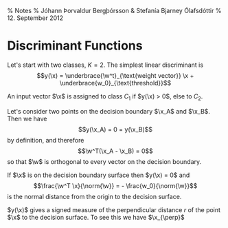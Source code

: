 % Notes
% Jóhann Þorvaldur Bergþórsson & Stefanía Bjarney Ólafsdóttir
% 12. September 2012

# Discriminant Functions

Let's start with two classes, $K=2$. The simplest linear discriminant is
$$y(\x) = \underbrace{\w^t}_{\text{weight vector}} \x + \underbrace{w_0}_{\text{threshold}}$$

An input vector $\x$ is assigned to class $C_1$ if $y(\x) > 0$, else to $C_2$.

Let's consider two points on the decision boundary $\x_A$ and $\x_B$. Then we have
$$y(\x_A) = 0 = y(\x_B)$$
by definition, and therefore
$$\w^T(\x_A - \x_B) = 0$$
so that $\w$ is orthogonal to every vector on the decision boundary.

If $\x$ is on the decision boundary surface then $y(\x) = 0$ and
$$\frac{\w^T \x}{\norm{\w}} = - \frac{w_0}{\norm{\w}}$$
is the normal distance from the origin to the decision surface.

$y(\x)$ gives a signed measure of the perpendicular distance $r$ of the point $\x$ to the decision surface. To see this we have $\x_{\perp}$
